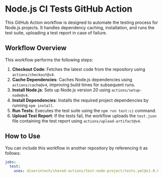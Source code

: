 # Node.js CI Tests GitHub Action

This GitHub Action workflow is designed to automate the testing process for Node.js projects. It handles dependency caching, installation, and runs the test suite, uploading a test report in case of failure.

## Workflow Overview

This workflow performs the following steps:

1. **Checkout Code**: Fetches the latest code from the repository using `actions/checkout@v4`.
2. **Cache Dependencies**: Caches Node.js dependencies using `actions/cache@v4`, improving build times for subsequent runs.
3. **Install Node.js**: Sets up Node.js version 20 using `actions/setup-node@v4`.
4. **Install Dependencies**: Installs the required project dependencies by running `npm install`.
5. **Run Tests**: Executes the test suite using the `npm run test:ci` command.
6. **Upload Test Report**: If the tests fail, the workflow uploads the `test.json` file containing the test report using `actions/upload-artifact@v4`.

## How to Use

You can include this workflow in another repository by referencing it as follows:

```yaml
jobs:
  test:
    uses: diverintech/shared-actions/test-node-project/tests.yml@v1.0.0
```
